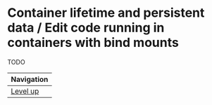# Container lifetime and persistent data / Edit code running in containers with bind mounts #

TODO

| Navigation               |
| ------------------------ |
| [Level up](../README.md) |
